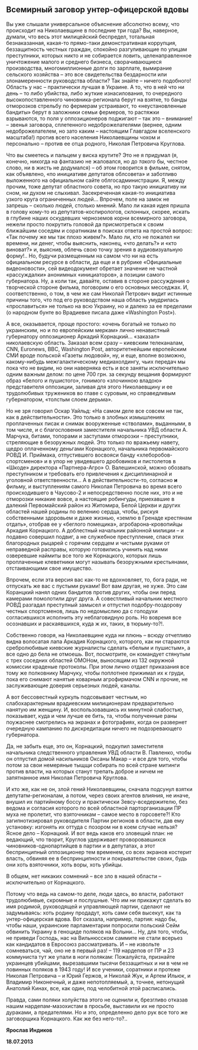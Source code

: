 ## **Всемирный заговор унтер-офицерской вдовы**

Вы уже слышали универсальное объяснение абсолютно всему, что происходит на Николаевщине в последние три года? Вы, наверное, думали, что весь этот милицейский беспредел, тотальная безнаказанная, какая-то прямо-таки демонстративная коррупция, беззащитность честных граждан, спокойно разгуливающие по улицам преступники, которых никто и не собирается ловить, целенаправленное уничтожение малого и среднего бизнеса, сворачивающиеся производства, многомиллионные долги по зарплате, вымирание сельского хозяйства – это все свидетельства бездарности или злонамеренности руководства области? Так знайте – ничего подобного! Область у нас – практически лучшая в Украине. А то, что в ней что ни день – то либо убийства, либо жуткие изнасилования, то очередного высокопоставленного чиновника-регионала берут на взятке, то банды отморозков стрельбу по фермерам устраивают, то «неустановленные бандиты» берут в заложники семьи фермеров, то растяжки взрываются, то поля у оппозиционеров поджигают – так это – внимание! – звенья заговора, сплетенного недоброжелателями (вернее, одним недоброжелателем, но зато каким – настоящим Главгадом вселенского масштаба!) против всего населения Николаевщины чохом и персонально – против ее отца родного, Николая Петровича Круглова.

Что вы смеетесь и пальцем у виска крутите? Это не я придумал (я, конечно, никогда на фантазию не жаловался, но до *такого* бы, честное слово, ни в жисть не додумался) – об этом говорится в фильме, снятом, как объявлено, «по инициативе депутатов облсовета» и заботливо выложенного на официальном сайте облгосадминистрации. Я, между прочим, тоже депутат областного совета, но про такую инициативу ни сном, ни духом не слыхивал. Засекреченная какая-то инициатива узкого круга ограниченных людей… Впрочем, поле на замок не запрешь – сколько людей, столько мнений. Мало ли какая идея пришла в голову кому-то из депутатов-коспирологов, склонных, скорее, искать в глубине наших оскудевших черноземов корни всемирного заговора, нежели просто покрутить головой да присмотреться к своим ближайшим соседям и соратникам в поисках ответа на простой вопрос: «Так почему же мы так плохо живем?». Мало ли, кто не пожалел ни времени, ни денег, чтобы выяснить, наконец, «что делать?» и «кто виноват?» и, выяснив, облечь свою точку зрения в аудиовизуальную форму!.. Но, будучи размещенным на самом что ни на есть официальном ресурсе в области, да еще и в рубрике «Официальные видеоновости», сей видеодокумент обретает значение не частной «рассуждалки» анонимных «инициаторов», а позиции самого губернатора. Ну, а коли так, давайте, оставив в стороне рассуждения о творческой стороне фильма, поговорим о его основных месседжах. И, соответственно, о том, в чем же сам Николай Петрович видит истинные причины того, что под его руководством наша область умудрилась «прославиться» не только на всю Украину, но и далеко за ее пределами (о народном бунте во Врадиевке писала даже «Washington Post»).

А все, оказывается, проще простого: «очень богатый не только по украинским, но и по европейским меркам» лично ненавистный губернатору оппозиционер Аркадий Корнацкий… «заказал» николаевскую область. Заказал всем сразу – киевским телеканалам, CNN, Euronews, BBC, Washington Post, авторитетнейшим европейским СМИ вроде польской «Газеты людовой», ну, и еще, вполне возможно, какому-нибудь межгалактическому медиахолдингу, чьих передач мы пока что не видим, но они наверняка есть и все заняты исключительно одним важным делом: по цене 700 грн. за секунду вещания формируют образ «белого и пушистого», гонимого «злочинною владою» представителя оппозиции, заливая для этого Николаевщину и ее трудолюбивых тружеников во главе с суровым, но справедливым губернатором, «толстым слоем дерьма».

Но не зря говорил Оскар Уайльд: «На самом деле все совсем не так, как в действительности». Это только в злобных измышлениях проплаченных писак и снимак вооруженные «стволами», выданными, в том числе, и с благословения заместителя начальника УВД области А. Марчука, битами, топорами и заступами отморозки – преступники, стреляющие в безоружных людей. Это только по вражьему навету, щедро оплаченному деньгами Корнацкого, начальника первомайского РОВД И. Приймака, отпустившего восвояси банду «хлеборобов-спортсменов» и в упор не увидевшего дробовиков и пистолетов в «Шкоде» директора «Партнера-Агро» О. Валешинской, можно обозвать преступником и требовать его привлечения к дисциплинарной и уголовной ответственности… А в действительности-то, согласно **и** фильму, и выступлениям самого Николая Петровича во время всего происходившего в Чаусово-2 и непосредственно после них, это и не отморозки никакие вовсе, а настоящие робингуды, приехавшие в далекий Первомайский район из Житомира, Белой Церкви и других областей нашей родины по велению сердца, чтобы, рискуя собственными здоровьем и даже жизнью, «землю в Гренаде крестянам отдать», отобрав ее у «беглого помещика», агробарона-кровопийцы Аркадия Корнацкого. А доблестный начальник районной милиции – и подавно совершил подвиг, а не служебное преступление, спася этих благородных рыцарей с горячим сердцем и чистыми руками от неправедной расправы, которую готовились учинить над ними озверевшие наймиты все того же Корнацкого, которых лишь проплаченные клеветники могут называть безоружными крестьянами, отстаивающими свое имущество.

Впрочем, если эта версия вас как-то не вдохновляет, то, бога ради, не отпускать же вас с пустыми руками! Вот вам другая, не хуже. Это сам Коранцкий нанял одних бандитов против других, чтобы они перед камерами помолотили друг друга. А совестливый начальник местного РОВД разгадал преступный замысел и отпустил подобру-поздорову честных спортсменов, лишь по недомыслию да с голодухи согласившихся исполнить эту неблаговидную роль. Но вовремя все осознавших и раскаявшихся, куда ж их, таких, в тюрьму-то?!. 

Собственно говоря, на Николаевщине куда ни плюнь – всюду отчетливо видна волосатая лапа Аркадия Корнацкого, которого, как ни стараются сребролюбивые киевские журналисты сделать «белым и пушистым», а все одно до бела не отмоешь. Вот, посмотрите, он командует стянутым с трех соседних областей ОМОНом, выносящим из 132 окружной комиссии краденые протоколы. При этом лично отдает приказания все тому же полковнику Марчуку, чтобы поплотнее прижимал их к груди, пока его снимают нанятые коварным агрофирмачом CNN и прочие, не заслуживающие доверия серьезных людей, каналы. 

А вот бессовестный куркуль подсовывает честным, но слабохарактерным врадиевским милиционерам предварительно нанятую им женщину. И, воспользовавшись их минутной слабостью, показывает, куда и чем лучше ее бить, та, чтобы полученные раны поужаснее смотрелись на экранах и фотографиях, когда он развернет очередную кампанию по дискредитации ничего не подозревающего губернатора. 

Да, не забыть еще, это он, Корнацкий, подкупил заместителя начальника следственного управления УВД области В. Павленко, чтобы он отпустил домой насильников Оксаны Макар – и все для того, чтобы потом за свои немеряные тыщщи собирать по всей стране митинги против власти, на которых станут трепать доброе и ничем не запятнанное имя Николая Петровича Круглова. 

И кто же, как не он, злой гений Николаевщины, сначала подсунул взятки депутатм-регионалам, а потом, через своих агентов влияния, не иначе, внушил их партийному боссу и практически Зевсу-вседержителю, без ведома и согласия которого по всей областной парторганизации ПР муха не пролетит, что взяточникам – самое место в горсовете?! Кто загипнотизировал руководителя Партии регионов в области, дав ему установку: изгонять их оттуда с позором ни в коем случае нельзя? Ясное дело – Корнацкий. И вот ведь каков его зловещий план: не ведающий, что творит, Круглов удерживает проворовавшихся чиновников-однопартийцев в партии и в депутатах, а этот беспринципный оппозиционер тем временем, со всех экранов костерит власть, обвиняя ее в беспринципности и покрывательстве своих, будь они хоть взяточники, хоть воры, хоть убийцы.

В общем, нет никаких сомнений – все зло в нашей области – исключительно от Корнацкого.

Потому что ведь на самом-то деле, люди здесь, во власти, работают трудолюбивые, скромные и послушные. Что им ни прикажут сделать во имя родимой, руководящей и управляющей партии, сделают не задумываясь: хоть родину продадут, хоть сами себя высекут, как та унтер-офицерская вдова. Вот сказала, например, партия: надо бы, чтобы наши, украинские парламентарии попросили польский Сейм обвинить Украину в геноциде поляков на Волыни… Ну, для того, чтобы, не приведи Господь, нас на Вильнюсском саммите не стали всерьез как кандидатов в Евросоюз рассматривать. И – не извольте сомневаться, чай, оно не в первый раз! – 119 нардепов от ПР и 23 коммуниста тут же упали в ноги полякам: Пожалуйста, признайте украинцев убийцами, вырезавшими тысячи беззащитных и ни в чем не повинных поляков в 1943 году! И все ученики, соратники и протеже Николая Петровича – и Юрий Гержов, и Николай Жук, и Артем Ильюк, и Владимир Никонечный, и даже непотопляемый, а, точнее, нетонущий Анатолий Кинах, все, как один, под челобитной этой расписались.

Правда, сами поляки холуйства этого не оценили и, брезгливо отказав нашим нардепам-мазохистам в просьбе, выставили их не просто дураками, а предателями. Но и это, определенно дело рук все того же заговорщика Корнацкого. Как же без него-то?..

**Ярослав Индиков**

**18.07.2013**